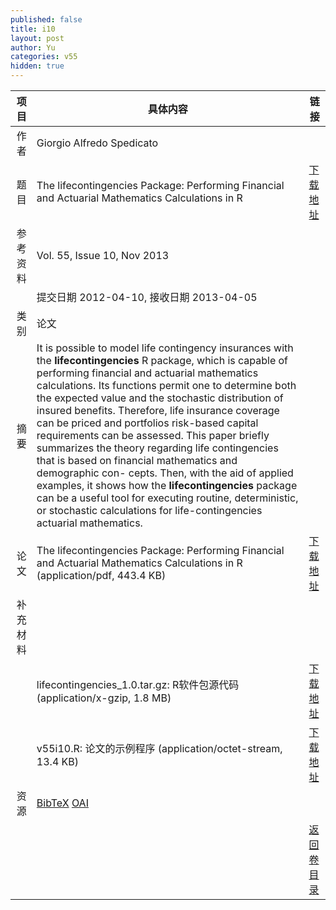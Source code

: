 ```yaml
---
published: false
title: i10
layout: post
author: Yu
categories: v55
hidden: true
---
```


| 项目 | 具体内容 | 链接 |
|---:|---|---|
| 作者 | Giorgio Alfredo Spedicato| |
| 题目 |The lifecontingencies Package: Performing Financial and Actuarial Mathematics Calculations in R | [下载地址](http://www.jstatsoft.org/v55/i10/paper) |
| 参考资料 |Vol. 55, Issue 10, Nov 2013 | |
| | 提交日期 2012-04-10, 接收日期 2013-04-05| | 
| 类别 | 论文| |
| 摘要 | It is possible to model life contingency insurances with the <b>lifecontingencies</b> R package, which is capable of performing financial and actuarial mathematics calculations. Its functions permit one to determine both the expected value and the stochastic distribution of insured benefits. Therefore, life insurance coverage can be priced and portfolios risk-based capital requirements can be assessed. This paper briefly summarizes the theory regarding life contingencies that is based on financial mathematics and demographic con- cepts. Then, with the aid of applied examples, it shows how the <b>lifecontingencies</b> package can be a useful tool for executing routine, deterministic, or stochastic calculations for life-contingencies actuarial mathematics.| |
| 论文 | The lifecontingencies Package: Performing Financial and Actuarial Mathematics Calculations in R  (application/pdf, 443.4 KB)| [下载地址](http://www.jstatsoft.org/v55/i10/paper) |
| 补充材料 | | |
| |lifecontingencies_1.0.tar.gz: R软件包源代码  (application/x-gzip, 1.8 MB)|  [下载地址](http://www.jstatsoft.org/v55/i10/supp/1) |
| |v55i10.R:                     论文的示例程序  (application/octet-stream, 13.4 KB)|  [下载地址](http://www.jstatsoft.org/v55/i10/supp/2) |
| 资源 | [BibTeX](http://www.jstatsoft.org/v55/i10/bibtex) [OAI](http://www.jstatsoft.org/oai?verb=GetRecord&identifier=oai.jstatsoft/v55/i10&prefix=oai_dc)| |
| |  | [返回卷目录]({{site.baseurl}}/volume/v55.html) |